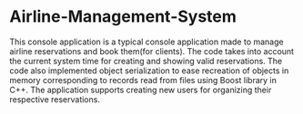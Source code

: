 # Airline-Management-System
This console application is a typical console application made to manage airline reservations and book them(for clients).
The code takes into account the current system time for creating and showing valid reservations.
The code also implemented object serialization to ease recreation of objects in memory corresponding to records read from files using Boost library in C++.
The application supports creating new users for organizing their respective reservations.
